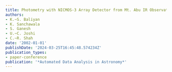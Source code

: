 ```yaml
---
title: Photometry with NICMOS-3 Array Detector from Mt. Abu IR Observatory
authors:
- K.~S. Baliyan
- K. Sanchawala
- S. Ganesh
- U.~C. Joshi
- C.~R. Shah
date: '2002-01-01'
publishDate: '2024-03-25T16:45:48.574234Z'
publication_types:
- paper-conference
publication: '*Automated Data Analysis in Astronomy*'
---
```

